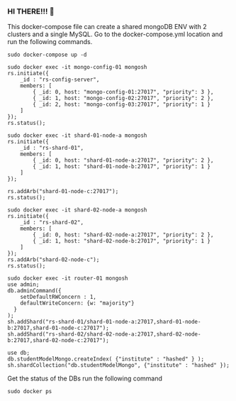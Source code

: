 ### HI THERE!!! 👋

This docker-compose file can create a shared mongoDB ENV with 2 clusters and a single MySQL. Go to the docker-compose.yml location and run the following commands.

```
sudo docker-compose up -d

sudo docker exec -it mongo-config-01 mongosh
rs.initiate({
    _id : "rs-config-server",
    members: [
        { _id: 0, host: "mongo-config-01:27017", "priority": 3 },
        { _id: 1, host: "mongo-config-02:27017", "priority": 2 },
        { _id: 2, host: "mongo-config-03:27017", "priority": 1 }
    ]
});
rs.status();

sudo docker exec -it shard-01-node-a mongosh
rs.initiate({
    _id : "rs-shard-01",
    members: [
        { _id: 0, host: "shard-01-node-a:27017", "priority": 2 },
        { _id: 1, host: "shard-01-node-b:27017", "priority": 1 }
    ]
});

rs.addArb("shard-01-node-c:27017");
rs.status();

sudo docker exec -it shard-02-node-a mongosh
rs.initiate({
    _id : "rs-shard-02",
    members: [
        { _id: 0, host: "shard-02-node-a:27017", "priority": 2 },
        { _id: 1, host: "shard-02-node-b:27017", "priority": 1 }
    ]
});
rs.addArb("shard-02-node-c");
rs.status();

sudo docker exec -it router-01 mongosh
use admin;
db.adminCommand({
    setDefaultRWConcern : 1,
    defaultWriteConcern: {w: "majority"}
  }
);
sh.addShard("rs-shard-01/shard-01-node-a:27017,shard-01-node-b:27017,shard-01-node-c:27017");
sh.addShard("rs-shard-02/shard-02-node-a:27017,shard-02-node-b:27017,shard-02-node-c:27017");

use db;
db.studentModelMongo.createIndex( {"institute" : "hashed" } );
sh.shardCollection("db.studentModelMongo", {"institute" : "hashed" });
```



Get the status of the DBs run the following command

```
sudo docker ps
```

